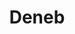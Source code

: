 ---
cc-type: star
title: "Deneb"
hashtag: deneb
constellation:
  - Cygnus
tags:
  - alpha
  - star
  - Cygnus
  - Summer Triangle
---